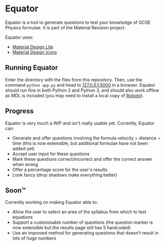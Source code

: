 # Equator

Equator is a tool to generate questions to test your knowledge of GCSE Physics formulae. It is part of the Material Revision project.

Equator uses:

* [Material Design Lite](https://github.com/google/material-design-lite)
* [Material Design Icons](https://github.com/Templarian/MaterialDesign)

## Running Equator

Enter the directory with the files from this repository. Then, use the command `python app.py` and head to [127.0.0.1:5000](http://127.0.0.1:5000) in a browser. Equator should run fine in both Python 2 and Python 3, and should also work offline as MDL is included (you may need to install a local copy of [Roboto](https://fonts.google.com/specimen/Roboto)).

## Progress

Equator is very much a WIP and isn't really usable yet. Currently, Equator can:

* Generate and offer questions involving the formula velocity = distance ÷ time (this is now extensible, but additional formulae have not been added yet)
* Accept user input for these questions
* Mark these questions correct/incorrect and offer the correct answer when wrong
* Offer a percentage score for the user's results
* Look fancy (drop shadows make everything better)

## Soon™

Currently working on making Equator able to:

* Allow the user to select an area of the syllabus from which to test equations
* Support a customisable number of questions (the question marker is now extensible but the results page still has 5 hardcoded)
* Use an improved method for generating questions that doesn't result in lots of huge numbers

